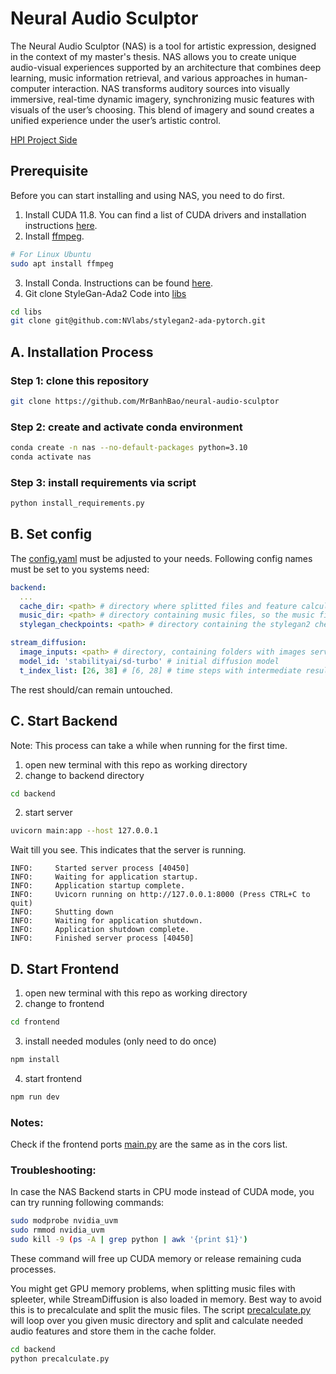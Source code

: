 # Neural Audio Sculptor

The Neural Audio Sculptor (NAS) is a tool for artistic expression, designed in the context of my master's thesis. 
NAS allows you to create unique audio-visual experiences supported by an architecture that combines deep learning, 
music information retrieval, and various approaches in human-computer interaction. 
NAS transforms auditory sources into visually immersive, real-time dynamic imagery, 
synchronizing music features with visuals of the user’s choosing. 
This blend of imagery and sound creates a unified experience under the user’s artistic control.  

[HPI Project Side](https://hpi.de/neurodesign/projects/neural-audio-sculptor.html) 
## Prerequisite
Before you can start installing and using NAS, you need to do first.

1. Install CUDA 11.8. You can find a list of CUDA drivers and installation instructions [here](https://developer.nvidia.com/cuda-toolkit-archive).
2. Install [ffmpeg](https://ffmpeg.org/download.html).
```bash
# For Linux Ubuntu
sudo apt install ffmpeg
```
3. Install Conda. Instructions can be found [here](https://conda.io/projects/conda/en/latest/user-guide/index.html).
4. Git clone StyleGan-Ada2 Code into [libs](backend%2Flibs)
```bash
cd libs
git clone git@github.com:NVlabs/stylegan2-ada-pytorch.git
```

## A. Installation Process
### Step 1: clone this repository
```bash
git clone https://github.com/MrBanhBao/neural-audio-sculptor
```

### Step 2: create and activate conda environment
```bash
conda create -n nas --no-default-packages python=3.10
conda activate nas
```

### Step 3: install requirements via script
```bash
python install_requirements.py
```

## B. Set config
The [config.yaml](frontend%2Fstatic%2Fconfig.yaml) must be adjusted to your needs.
Following config names must be set to you systems need:
```yaml
backend:
  ...
  cache_dir: <path> # directory where splitted files and feature calculations are stored
  music_dir: <path> # directory containing music files, so the music finder UI component can display them 
  stylegan_checkpoints: <path> # directory containing the stylegan2 checkpoints, so that Model Finder UI component can display them 

stream_diffusion:
  image_inputs: <path> # directory, containing folders with images serving as input imgs for the img2img process
  model_id: 'stabilityai/sd-turbo' # initial diffusion model
  t_index_list: [26, 38] # [6, 28] # time steps with intermediate result (the more steps -> the better the quality -> slower)
```
The rest should/can remain untouched.

## C. Start Backend
Note: This process can take a while when running for the first time.
1. open new terminal with this repo as working directory
2. change to backend directory
```bash
cd backend
```
2. start server
```bash
uvicorn main:app --host 127.0.0.1  
```
Wait till you see. This indicates that the server is running.
```
INFO:     Started server process [40450]
INFO:     Waiting for application startup.
INFO:     Application startup complete.
INFO:     Uvicorn running on http://127.0.0.1:8000 (Press CTRL+C to quit)
INFO:     Shutting down
INFO:     Waiting for application shutdown.
INFO:     Application shutdown complete.
INFO:     Finished server process [40450]
```

## D. Start Frontend
1. open new terminal with this repo as working directory
2. change to frontend
```bash
cd frontend
```
3. install needed modules (only need to do once)
```bash
npm install
```

4. start frontend
```bash
npm run dev
```

### Notes:
Check if the frontend ports [main.py](backend%2Fmain.py) are the same as in the cors list.

### Troubleshooting:
In case the NAS Backend starts in CPU mode instead of CUDA mode, you can try running following commands:
```bash
sudo modprobe nvidia_uvm
sudo rmmod nvidia_uvm
sudo kill -9 (ps -A | grep python | awk '{print $1}')
```
These command will free up CUDA memory or release remaining cuda processes.

You might get GPU memory problems, when splitting music files with spleeter, while StreamDiffusion is also loaded in memory.
Best way to avoid this is to precalculate and split the music files. The script [precalculate.py](backend%2Fprecalculate.py)
will loop over you given music directory and split and calculate needed audio features and store them in the cache folder.
```bash
cd backend
python precalculate.py
```